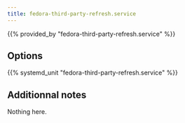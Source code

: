 ```yaml
---
title: fedora-third-party-refresh.service
---
```


{{% provided_by "fedora-third-party-refresh.service" %}}

## Options

{{% systemd_unit "fedora-third-party-refresh.service" %}}

## Additionnal notes

Nothing here.